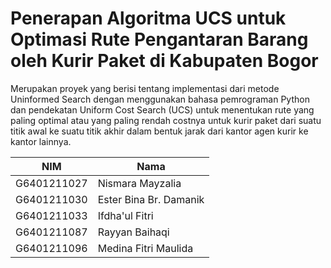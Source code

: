 # Penerapan Algoritma UCS untuk Optimasi Rute Pengantaran Barang oleh Kurir Paket di Kabupaten Bogor

  Merupakan proyek yang berisi tentang implementasi dari metode Uninformed Search dengan menggunakan bahasa pemrograman Python dan pendekatan Uniform Cost Search (UCS) untuk menentukan rute yang paling optimal atau yang paling rendah costnya untuk kurir paket dari suatu titik awal ke suatu titik akhir dalam bentuk jarak dari kantor agen kurir ke kantor lainnya. 

| NIM | Nama |
| --- | --- |
| G6401211027 | Nismara Mayzalia |
| G6401211030 | Ester Bina Br. Damanik |
| G6401211033 | Ifdha'ul Fitri |
| G6401211087 | Rayyan Baihaqi |
| G6401211096 | Medina Fitri Maulida |
